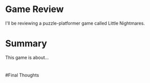 #  Game Review
I'll be reviewing a puzzle-platformer game called Little Nightmares.

# Summary

This game is about...

#

#

#Final Thoughts
